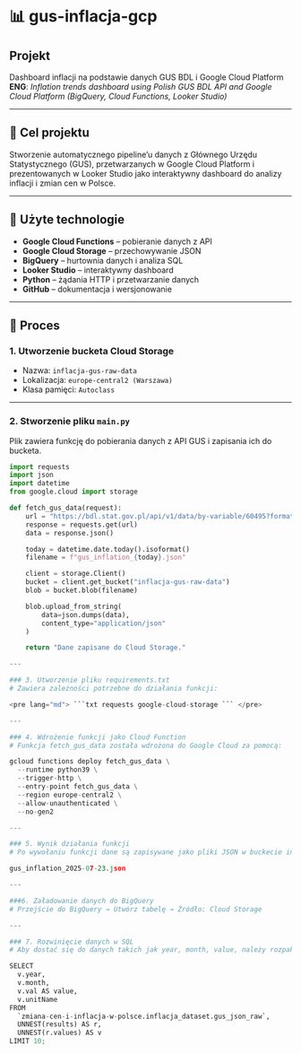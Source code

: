 # 📊 gus-inflacja-gcp

## Projekt

Dashboard inflacji na podstawie danych GUS BDL i Google Cloud Platform  
**ENG**: *Inflation trends dashboard using Polish GUS BDL API and Google Cloud Platform (BigQuery, Cloud Functions, Looker Studio)*

---

## 🎯 Cel projektu

Stworzenie automatycznego pipeline’u danych z Głównego Urzędu Statystycznego (GUS), przetwarzanych w Google Cloud Platform i prezentowanych w Looker Studio jako interaktywny dashboard do analizy inflacji i zmian cen w Polsce.

---

## 🧰 Użyte technologie

- **Google Cloud Functions** – pobieranie danych z API
- **Google Cloud Storage** – przechowywanie JSON
- **BigQuery** – hurtownia danych i analiza SQL
- **Looker Studio** – interaktywny dashboard
- **Python** – żądania HTTP i przetwarzanie danych
- **GitHub** – dokumentacja i wersjonowanie

---

## 🧱 Proces

### 1. Utworzenie bucketa Cloud Storage

- Nazwa: `inflacja-gus-raw-data`
- Lokalizacja: `europe-central2 (Warszawa)`
- Klasa pamięci: `Autoclass`

---

### 2. Stworzenie pliku `main.py`

Plik zawiera funkcję do pobierania danych z API GUS i zapisania ich do bucketa.

```python
import requests
import json
import datetime
from google.cloud import storage

def fetch_gus_data(request):
    url = "https://bdl.stat.gov.pl/api/v1/data/by-variable/60495?format=json"
    response = requests.get(url)
    data = response.json()

    today = datetime.date.today().isoformat()
    filename = f"gus_inflation_{today}.json"

    client = storage.Client()
    bucket = client.get_bucket("inflacja-gus-raw-data")
    blob = bucket.blob(filename)

    blob.upload_from_string(
        data=json.dumps(data),
        content_type="application/json"
    )

    return "Dane zapisane do Cloud Storage."

---

### 3. Utworzenie pliku requirements.txt
# Zawiera zależności potrzebne do działania funkcji:

<pre lang="md"> ```txt requests google-cloud-storage ``` </pre>

---

### 4. Wdrożenie funkcji jako Cloud Function
# Funkcja fetch_gus_data została wdrożona do Google Cloud za pomocą:

gcloud functions deploy fetch_gus_data \
  --runtime python39 \
  --trigger-http \
  --entry-point fetch_gus_data \
  --region europe-central2 \
  --allow-unauthenticated \
  --no-gen2

---

### 5. Wynik działania funkcji
# Po wywołaniu funkcji dane są zapisywane jako pliki JSON w buckecie inflacja-gus-raw-data. Przykład pliku:

gus_inflation_2025-07-23.json

---

###6. Załadowanie danych do BigQuery
# Przejście do BigQuery → Utwórz tabelę → Źródło: Cloud Storage

---

### 7. Rozwinięcie danych w SQL
# Aby dostać się do danych takich jak year, month, value, należy rozpakować zagnieżdżone pola JSON przy użyciu UNNEST():

SELECT
  v.year,
  v.month,
  v.val AS value,
  v.unitName
FROM
  `zmiana-cen-i-inflacja-w-polsce.inflacja_dataset.gus_json_raw`,
  UNNEST(results) AS r,
  UNNEST(r.values) AS v
LIMIT 10;
